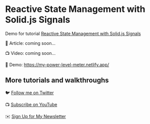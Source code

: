 # Reactive State Management with Solid.js Signals

Demo for tutorial [Reactive State Management with Solid.js Signals](https://www.youtube.com/colbyfayock)

📝 Article: coming soon...

📺 Video: coming soon...

🚀 Demo: <https://my-power-level-meter.netlify.app/>

## More tutorials and walkthroughs

🐦 [Follow me on Twitter](https://twitter.com/colbyfayock)

📺 [Subscribe on YouTube](https://www.youtube.com/colbyfayock)

✉️ [Sign Up for My Newsletter](https://colbyfayock.com/newsletter)
